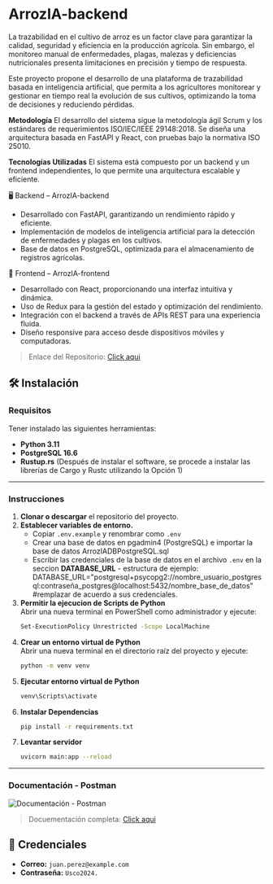 # ArrozIA-backend
La trazabilidad en el cultivo de arroz es un factor clave para garantizar la calidad, seguridad y eficiencia en la producción agrícola. Sin embargo, el monitoreo manual de enfermedades, plagas, malezas y deficiencias nutricionales presenta limitaciones en precisión y tiempo de respuesta.

Este proyecto propone el desarrollo de una plataforma de trazabilidad basada en inteligencia artificial, que permita a los agricultores monitorear y gestionar en tiempo real la evolución de sus cultivos, optimizando la toma de decisiones y reduciendo pérdidas.

**Metodología**
El desarrollo del sistema sigue la metodología ágil Scrum y los estándares de requerimientos ISO/IEC/IEEE 29148:2018. Se diseña una arquitectura basada en FastAPI y React, con pruebas bajo la normativa ISO 25010. 

**Tecnologías Utilizadas**
El sistema está compuesto por un backend y un frontend independientes, lo que permite una arquitectura escalable y eficiente.

🖥️ Backend – ArrozIA-backend
- Desarrollado con FastAPI, garantizando un rendimiento rápido y eficiente.
- Implementación de modelos de inteligencia artificial para la detección de enfermedades y plagas en los cultivos.
- Base de datos en PostgreSQL, optimizada para el almacenamiento de registros agrícolas.

📌 Frontend – ArrozIA-frontend
- Desarrollado con React, proporcionando una interfaz intuitiva y dinámica.
- Uso de Redux para la gestión del estado y optimización del rendimiento.
- Integración con el backend a través de APIs REST para una experiencia fluida.
- Diseño responsive para acceso desde dispositivos móviles y computadoras.
> Enlace del Repositorio: [Click aqui](https://github.com/duvancardozo18/ArrozIA-frontend-web)

## 🛠️   Instalación  

### Requisitos 
Tener instalado las siguientes herramientas: 
- **Python 3.11**
- **PostgreSQL 16.6**
- **Rustup.rs**  (Después de instalar el software, se procede a instalar las librerías de Cargo y Rustc utilizando la Opción 1)
---

### Instrucciones  
1. **Clonar o descargar** el repositorio del proyecto.  
2. **Establecer variables de entorno.**  
   - Copiar `.env.example` y renombrar como `.env`
   - Crear una base de datos en pgadmin4 (PostgreSQL) e importar la base de datos ArrozIADBPostgreSQL.sql
   - Escribir las credenciales de la base de datos en el archivo `.env` en la seccion **DATABASE_URL** - estructura de ejemplo: 
   DATABASE_URL="postgresql+psycopg2://nombre_usuario_postgresql:contraseña_postgres@localhost:5432/nombre_base_de_datos" #remplazar de acuerdo a sus credenciales.
3. **Permitir la ejecucion de Scripts de Python**  
    Abrir una nueva terminal en PowerShell como administrador y ejecute:  
   ```bash
   Set-ExecutionPolicy Unrestricted -Scope LocalMachine
4. **Crear un entorno virtual de Python**  
   Abrir una nueva terminal en el directorio raíz del proyecto y ejecute:  
   ```bash
   python -m venv venv
5. **Ejecutar entorno virtual de Python**   
   ```bash
   venv\Scripts\activate
3. **Instalar Dependencias**   
   ```bash
   pip install -r requirements.txt
4. **Levantar servidor**  
   ```bash
   uvicorn main:app --reload
---

### Documentación - Postman
![Documentación - Postman](<#>)
> Docuementación completa: [Click aqui](https://www.postman.com/mission-explorer-5726823/arrozia-backend/collection/u3c2byc/arrozia-backend)

## 🚀 Credenciales
 
- **Correo:** `juan.perez@example.com`  
- **Contraseña:** `Usco2024.` 


